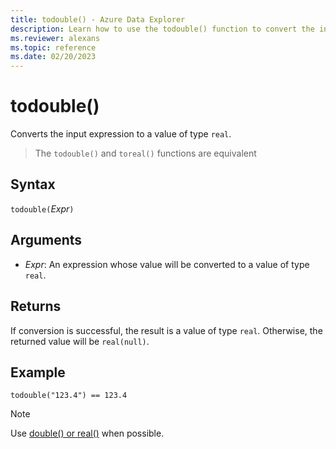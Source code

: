 ```yaml
---
title: todouble() - Azure Data Explorer
description: Learn how to use the todouble() function to convert the input expression to a value of type `real`.
ms.reviewer: alexans
ms.topic: reference
ms.date: 02/20/2023
---
```

# todouble()

Converts the input expression to a value of type `real`.

> The `todouble()` and `toreal()` functions are equivalent

## Syntax

`todouble(`*Expr*`)`

## Arguments

* *Expr*: An expression whose value will be converted to a value of type `real`.

## Returns

If conversion is successful, the result is a value of type `real`. Otherwise, the returned value will be `real(null)`.

## Example

```kusto
todouble("123.4") == 123.4
```

> [!NOTE]
> Use [double() or real()](./scalar-data-types/real.md) when possible.
